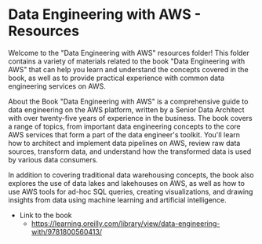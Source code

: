 # Data Engineering with AWS - Resources

Welcome to the "Data Engineering with AWS" resources folder! This folder contains a variety of materials related to the book "Data Engineering with AWS" that can help you learn and understand the concepts covered in the book, as well as to provide practical experience with common data engineering services on AWS.

About the Book
"Data Engineering with AWS" is a comprehensive guide to data engineering on the AWS platform, written by a Senior Data Architect with over twenty-five years of experience in the business. The book covers a range of topics, from important data engineering concepts to the core AWS services that form a part of the data engineer's toolkit. You'll learn how to architect and implement data pipelines on AWS, review raw data sources, transform data, and understand how the transformed data is used by various data consumers.

In addition to covering traditional data warehousing concepts, the book also explores the use of data lakes and lakehouses on AWS, as well as how to use AWS tools for ad-hoc SQL queries, creating visualizations, and drawing insights from data using machine learning and artificial intelligence.

- Link to the book
  - https://learning.oreilly.com/library/view/data-engineering-with/9781800560413/
